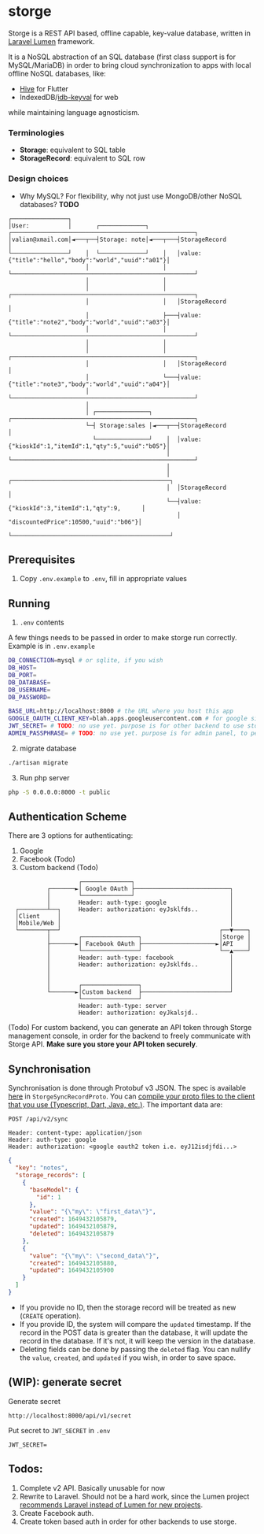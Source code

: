 # storge

Storge is a REST API based, offline capable, key-value database, written in [Laravel Lumen](https://lumen.laravel.com/docs/9.x) framework.  

It is a NoSQL abstraction of an SQL database (first class support is for MySQL/MariaDB) in order to bring cloud synchronization to apps with local offline NoSQL databases, like:
- [Hive](https://pub.dev/packages/hive) for Flutter
- IndexedDB/[idb-keyval](https://github.com/jakearchibald/idb-keyval) for web

while maintaining language agnosticism.

### Terminologies
- **Storage**: equivalent to SQL table
- **StorageRecord**: equivalent to SQL row

### Design choices

- Why MySQL? For flexibility, why not just use MongoDB/other NoSQL databases? **TODO**

```
┌────────────────┐
│User:           │       ┌─────────────┐        ┌────────────────────────────────────────────────────┐
│valian@xmail.com│◄───┬──┤Storage: note│◄───┬───┤StorageRecord                                       │
└────────────────┘    │  └─────────────┘    │   │value: {"title":"hello","body":"world","uuid":"a01"}│
                      │                     │   └────────────────────────────────────────────────────┘
                      │                     │
                      │                     │   ┌────────────────────────────────────────────────────┐
                      │                     │   │StorageRecord                                       │
                      │                     ├───┤value: {"title":"note2","body":"world","uuid":"a03"}│
                      │                     │   └────────────────────────────────────────────────────┘
                      │                     │
                      │                     │   ┌────────────────────────────────────────────────────┐
                      │                     │   │StorageRecord                                       │
                      │                     └───┤value: {"title":"note3","body":"world","uuid":"a04"}│
                      │                         └────────────────────────────────────────────────────┘
                      │
                      │ ┌───────────────┐       ┌────────────────────────────────────────────────────┐
                      └─┤ Storage:sales │◄───┬──┤StorageRecord                                       │
                        └───────────────┘    │  │value: {"kioskId":1,"itemId":1,"qty":5,"uuid":"b05"}│
                                             │  └────────────────────────────────────────────────────┘
                                             │
                                             │  ┌─────────────────────────────────────────────┐
                                             │  │StorageRecord                                │
                                             └──┤value: {"kioskId":3,"itemId":1,"qty":9,      │
                                                │        "discountedPrice":10500,"uuid":"b06"}│
                                                └─────────────────────────────────────────────┘
```

## Prerequisites

1. Copy `.env.example` to `.env`, fill in appropriate values

## Running


1. `.env` contents

A few things needs to be passed in order to make storge run correctly. Example is in `.env.example`

```sh
DB_CONNECTION=mysql # or sqlite, if you wish
DB_HOST=
DB_PORT=
DB_DATABASE=
DB_USERNAME=
DB_PASSWORD=

BASE_URL=http://localhost:8000 # the URL where you host this app
GOOGLE_OAUTH_CLIENT_KEY=blah.apps.googleusercontent.com # for google sign in. Create oauth key first in google developer console
JWT_SECRET= # TODO: no use yet. purpose is for other backend to use storge, through API key
ADMIN_PASSPHRASE= # TODO: no use yet. purpose is for admin panel, to perform CRUD operation on storage records
```

2. migrate database

```sh
./artisan migrate
```

3. Run php server

```sh
php -S 0.0.0.0:8000 -t public
```

## Authentication Scheme
There are 3 options for authenticating:
1. Google
2. Facebook (Todo)
3. Custom backend (Todo)

```
                    ┌──────────────┐
           ┌───────►│ Google OAuth ├───────────────────────────┐
           │        └──────────────┘                           │
           │        Header: auth-type: google                  │
  ┌────────┴──┐     Header: authorization: eyJsklfds..         │
  │Client     │                                                │
  │Mobile/Web │                                                │
  └────────┬──┘                                             ┌──▼────┐
           │        ┌────────────────┐                      │Storge │
           ├───────►│ Facebook OAuth ├─────────────────────►│API    │
           │        └────────────────┘                      └──▲────┘
           │        Header: auth-type: facebook                │
           │        Header: authorization: eyJsklfds..         │
           │                                                   │
           │                                                   │
           │        ┌────────────────┐                         │
           └───────►│Custom backend  ├─────────────────────────┘
                    └────────────────┘
                    Header: auth-type: server
                    Header: authorization: eyJkalsjd..
```
(Todo) For custom backend, you can generate an API token through Storge management console, in order for the backend to freely communicate with Storge API. **Make sure you store your API token securely**.

## Synchronisation

Synchronisation is done through Protobuf v3 JSON. The spec is available [here](https://github.com/vmasdani/storge/blob/main/back/protos/masterstorge.proto) in `StorgeSyncRecordProto`. You can [compile your proto files to the client that you use (Typescript, Dart, Java, etc.)](https://developers.google.com/protocol-buffers/docs/tutorials). The important data are:

```
POST /api/v2/sync

Header: content-type: application/json
Header: auth-type: google
Header: authorization: <google oauth2 token i.e. eyJ12isdjfdi...>
```

```json
{
  "key": "notes",
  "storage_records": [
    {
      "baseModel": {
        "id": 1
      },
      "value": "{\"my\": \"first_data\"}",
      "created": 1649432105879,
      "updated": 1649432105879,
      "deleted": 1649432105879
    },
    {
      "value": "{\"my\": \"second_data\"}",
      "created": 1649432105880,
      "updated": 1649432105900
    }
  ]
}
```

- If you provide no ID, then the storage record will be treated as new (`CREATE` operation).
- If you provide ID, the system will compare the `updated` timestamp. If the record in the POST data is greater than the database, it will update the record in the database. If it's not, it will keep the version in the database.
- Deleting fields can be done by passing the `deleted` flag. You can nullify the `value`, `created`, and `updated` if you wish, in order to save space.

## (WIP): generate secret

Generate secret

```
http://localhost:8000/api/v1/secret
```

Put secret to `JWT_SECRET` in `.env`

```
JWT_SECRET=
```

## Todos:
1. Complete v2 API. Basically unusable for now
2. Rewrite to Laravel. Should not be a hard work, since the Lumen project [recommends Laravel instead of Lumen for new projects](https://lumen.laravel.com/docs/9.x#installation).
3. Create Facebook auth.
4. Create token based auth in order for other backends to use storge.